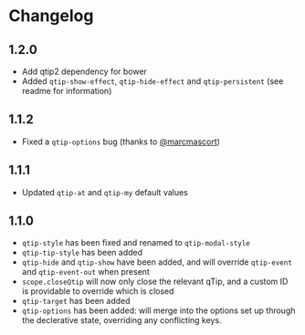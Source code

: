 # Changelog
## 1.2.0
- Add qtip2 dependency for bower
- Added `qtip-show-effect`, `qtip-hide-effect` and `qtip-persistent` (see readme for information)

## 1.1.2
- Fixed a `qtip-options` bug (thanks to [@marcmascort](https://github.com/marcmascort))

## 1.1.1
- Updated `qtip-at` and `qtip-my` default values

## 1.1.0
- `qtip-style` has been fixed and renamed to `qtip-modal-style`
- `qtip-tip-style` has been added
- `qtip-hide` and `qtip-show` have been added, and will override `qtip-event` and `qtip-event-out` when present
- `scope.closeQtip` will now only close the relevant qTip, and a custom ID is providable to override which is closed
- `qtip-target` has been added
- `qtip-options` has been added: will merge into the options set up through the declerative state, overriding any conflicting keys.
